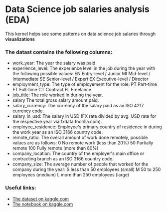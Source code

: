 # Data Science job salaries analysis (EDA)

This kernel helps see some patterns on data science job salaries through **visualizations**

### The datast contains the following columns:
- work_year: The year the salary was paid.
- experience_level: The experience level in the job during the year with the following possible values: EN Entry-level / Junior MI Mid-level / Intermediate SE Senior-level / Expert EX Executive-level / Director
- employment_type: 	The type of employement for the role: PT Part-time FT Full-time CT Contract FL Freelance
- job_title:	The role worked in during the year.
- salary	The total gross salary amount paid.
- salary_currency:	The currency of the salary paid as an ISO 4217 currency code.
- salary_in_usd:	The salary in USD (FX rate divided by avg. USD rate for the respective year via fxdata.foorilla.com).
- employee_residence:	Employee's primary country of residence in during the work year as an ISO 3166 country code.
- remote_ratio: 	The overall amount of work done remotely, possible values are as follows: 0 No remote work (less than 20%) 50 Partially remote 100 Fully remote (more than 80%)
- company_location:	The country of the employer's main office or contracting branch as an ISO 3166 country code.
- company_size:	The average number of people that worked for the company during the year: S less than 50 employees (small) M 50 to 250 employees (medium) L more than 250 employees (large)


### Useful links: 

- [The dataset on kaggle.com](https://www.kaggle.com/datasets/ruchi798/data-science-job-salaries)
- [The notebook on kaggle.com](https://www.kaggle.com/code/hikmatullahmohammadi/ds-job-salaries-analysis-eda)


